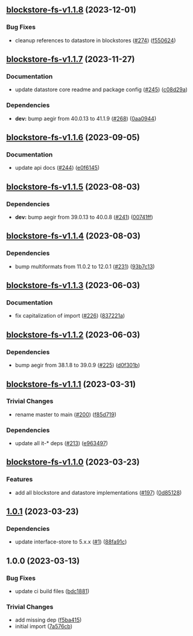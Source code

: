 ## [blockstore-fs-v1.1.8](https://github.com/ipfs/js-stores/compare/blockstore-fs-v1.1.7...blockstore-fs-v1.1.8) (2023-12-01)


### Bug Fixes

* cleanup references to datastore in blockstores ([#274](https://github.com/ipfs/js-stores/issues/274)) ([f550624](https://github.com/ipfs/js-stores/commit/f5506243b2cb1e6462457241a1614bd5f0755c12))

## [blockstore-fs-v1.1.7](https://github.com/ipfs/js-stores/compare/blockstore-fs-v1.1.6...blockstore-fs-v1.1.7) (2023-11-27)


### Documentation

* update datastore core readme and package config ([#245](https://github.com/ipfs/js-stores/issues/245)) ([c08d29a](https://github.com/ipfs/js-stores/commit/c08d29ab18ddea26a1d9dd73d673847469d28a13))


### Dependencies

* **dev:** bump aegir from 40.0.13 to 41.1.9 ([#268](https://github.com/ipfs/js-stores/issues/268)) ([0aa0944](https://github.com/ipfs/js-stores/commit/0aa0944d42798d1f6fd589e8a58de7d791760644))

## [blockstore-fs-v1.1.6](https://github.com/ipfs/js-stores/compare/blockstore-fs-v1.1.5...blockstore-fs-v1.1.6) (2023-09-05)


### Documentation

* update api docs ([#244](https://github.com/ipfs/js-stores/issues/244)) ([e0f6145](https://github.com/ipfs/js-stores/commit/e0f614575d675fe4db2ab30ea6a2a854e892d635))

## [blockstore-fs-v1.1.5](https://github.com/ipfs/js-stores/compare/blockstore-fs-v1.1.4...blockstore-fs-v1.1.5) (2023-08-03)


### Dependencies

* **dev:** bump aegir from 39.0.13 to 40.0.8 ([#241](https://github.com/ipfs/js-stores/issues/241)) ([00741ff](https://github.com/ipfs/js-stores/commit/00741ff043b40cf10ecc185665fcb705160c9877))

## [blockstore-fs-v1.1.4](https://github.com/ipfs/js-stores/compare/blockstore-fs-v1.1.3...blockstore-fs-v1.1.4) (2023-08-03)


### Dependencies

* bump multiformats from 11.0.2 to 12.0.1 ([#231](https://github.com/ipfs/js-stores/issues/231)) ([93b7c13](https://github.com/ipfs/js-stores/commit/93b7c13d0dd0508b04bae2ac5a9fb9c265fc5589))

## [blockstore-fs-v1.1.3](https://github.com/ipfs/js-stores/compare/blockstore-fs-v1.1.2...blockstore-fs-v1.1.3) (2023-06-03)


### Documentation

* fix capitalization of import ([#226](https://github.com/ipfs/js-stores/issues/226)) ([837221a](https://github.com/ipfs/js-stores/commit/837221aff3ef4d217063eb17953aff03764e7600))

## [blockstore-fs-v1.1.2](https://github.com/ipfs/js-stores/compare/blockstore-fs-v1.1.1...blockstore-fs-v1.1.2) (2023-06-03)


### Dependencies

* bump aegir from 38.1.8 to 39.0.9 ([#225](https://github.com/ipfs/js-stores/issues/225)) ([d0f301b](https://github.com/ipfs/js-stores/commit/d0f301b1243a0f4f692011449567b51b2706e70f))

## [blockstore-fs-v1.1.1](https://github.com/ipfs/js-stores/compare/blockstore-fs-v1.1.0...blockstore-fs-v1.1.1) (2023-03-31)


### Trivial Changes

* rename master to main ([#200](https://github.com/ipfs/js-stores/issues/200)) ([f85d719](https://github.com/ipfs/js-stores/commit/f85d719b711cd60237bdaa6a0bcd418e69a98598))


### Dependencies

* update all it-* deps ([#213](https://github.com/ipfs/js-stores/issues/213)) ([e963497](https://github.com/ipfs/js-stores/commit/e963497fdb33e61e2fe702866abbd42fba648fee))

## [blockstore-fs-v1.1.0](https://github.com/ipfs/js-stores/compare/blockstore-fs-v1.0.1...blockstore-fs-v1.1.0) (2023-03-23)


### Features

* add all blockstore and datastore implementations ([#197](https://github.com/ipfs/js-stores/issues/197)) ([0d85128](https://github.com/ipfs/js-stores/commit/0d851286d48c357b07df3f7419c1e903ed0e7fac))

## [1.0.1](https://github.com/ipfs/js-blockstore-fs/compare/v1.0.0...v1.0.1) (2023-03-23)


### Dependencies

* update interface-store to 5.x.x ([#1](https://github.com/ipfs/js-blockstore-fs/issues/1)) ([88fa91c](https://github.com/ipfs/js-blockstore-fs/commit/88fa91cb1405ed66f053ed265c1690ac0ad22214))

## 1.0.0 (2023-03-13)


### Bug Fixes

* update ci build files ([bdc1881](https://github.com/ipfs/js-blockstore-fs/commit/bdc18810e6d63ffdbf6fc6617757aaa96b0ba82c))


### Trivial Changes

* add missing dep ([f5ba415](https://github.com/ipfs/js-blockstore-fs/commit/f5ba41536816f08eb1b97f298091c7221c6c9360))
* initial import ([7a576cb](https://github.com/ipfs/js-blockstore-fs/commit/7a576cbad5696ad396c0cd2d557edf71d624a860))
